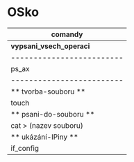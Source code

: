 # OSko
|        comandy          |
|-------------------------|
|**vypsani_vsech_operaci**|
|-------------------------|
|          ps_ax          |
|-------------------------|
|**    tvorba-souboru   **|
|           touch         |
|**   psani-do-souboru  **|
|  cat > (nazev souboru)  |
|**    ukázání-IPiny    **|
|        if_config        |
